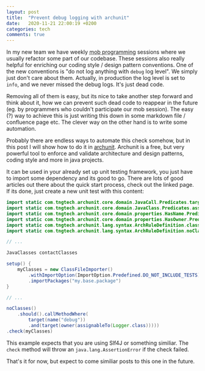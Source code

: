 ```yaml
---
layout: post
title:  "Prevent debug logging with archunit"
date:   2020-11-21 22:00:19 +0200
categories: tech
comments: true
---
```

In my new team we have weekly <abbr title="pair programming but with more people">mob programming</abbr> sessions where we usually refactor some part of our codebase. These sessions also really helpful for enriching our coding style / design pattern conventions. One of the new conventions is "do not log anything with `debug` log level". We simply just don't care about them. Actually, in production the log level is set to `info`, and we never missed the debug logs. It's just dead code.

Removing all of them is easy, but its nice to take another step forward and think about it, how we can prevent such dead code to reappear in the future (eg. by programmers who couldn't participate our mob session). The easy (?) way to achieve this is just writing this down in some markdown file / confluence page etc. The clever way on the other hand is to write some automation.

Probably there are endless ways to automate this check somehow, but in this post I will show how to do it in [archunit](https://www.archunit.org/). Archunit is a free, but very powerful tool to enforce and validate architecture and design patterns, coding style and more in java projects. 

It can be used in your already set up unit testing framework, you just have to import some dependency and its good to go. There are lots of good articles out there about the quick start process, check out the linked page. If its done, just create a new unit test with this content:

```java
import static com.tngtech.archunit.core.domain.JavaCall.Predicates.target
import static com.tngtech.archunit.core.domain.JavaClass.Predicates.assignableTo
import static com.tngtech.archunit.core.domain.properties.HasName.Predicates.name
import static com.tngtech.archunit.core.domain.properties.HasOwner.Predicates.With.owner
import static com.tngtech.archunit.lang.syntax.ArchRuleDefinition.classes
import static com.tngtech.archunit.lang.syntax.ArchRuleDefinition.noClasses

// ...

JavaClasses contactClasses

setup() {
    myClasses = new ClassFileImporter()
        .withImportOption(ImportOption.Predefined.DO_NOT_INCLUDE_TESTS)
        .importPackages("my.base.package")
}

// ...

noClasses()
    .should().callMethodWhere(
        target(name("debug"))
        .and(target(owner(assignableTo(Logger.class)))))
.check(myClasses)
```

This example expects that you are using Slf4J or something similiar. The `check` method will throw an `java.lang.AssertionError` if the check failed.

That's it for now, but expect to come similiar posts to this one in the future.